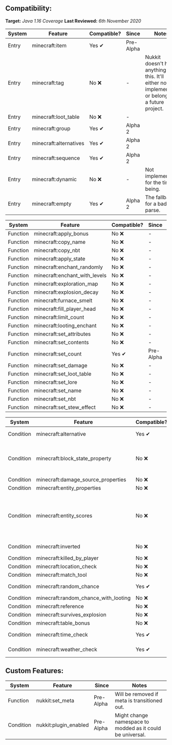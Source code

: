 ## Compatibility:

**Target:** _Java 1.16 Coverage_
**Last Reviewed:** _6th November 2020_

|System|Feature|Compatible?|Since|Notes|
|---|---|---|---|---|
|Entry|minecraft:item|Yes ✔|Pre-Alpha|
|Entry|minecraft:tag|No ❌|-|Nukkit doesn't have anything like this. It'll either not be implemented or belong to a future project.|
|Entry|minecraft:loot_table|No ❌|-|
|Entry|minecraft:group|Yes ✔|Alpha 2|
|Entry|minecraft:alternatives|Yes ✔|Alpha 2|
|Entry|minecraft:sequence|Yes ✔|Alpha 2|
|Entry|minecraft:dynamic|No ❌|-|Not implementing for the time being.|
|Entry|minecraft:empty|Yes ✔|Alpha 2|The fallback for a bad parse.|

|System|Feature|Compatible?|Since|Notes|
|---|---|---|---|---|
|Function|minecraft:apply_bonus|No ❌|-|
|Function|minecraft:copy_name|No ❌|-|
|Function|minecraft:copy_nbt|No ❌|-|
|Function|minecraft:apply_state|No ❌|-|
|Function|minecraft:enchant_randomly|No ❌|-|
|Function|minecraft:enchant_with_levels|No ❌|-|
|Function|minecraft:exploration_map|No ❌|-|
|Function|minecraft:explosion_decay|No ❌|-|
|Function|minecraft:furnace_smelt|No ❌|-|
|Function|minecraft:fill_player_head|No ❌|-|
|Function|minecraft:limit_count|No ❌|-|
|Function|minecraft:looting_enchant|No ❌|-|
|Function|minecraft:set_attributes|No ❌|-|
|Function|minecraft:set_contents|No ❌|-|
|Function|minecraft:set_count|Yes ✔|Pre-Alpha|
|Function|minecraft:set_damage|No ❌|-|
|Function|minecraft:set_loot_table|No ❌|-|
|Function|minecraft:set_lore|No ❌|-|
|Function|minecraft:set_name|No ❌|-|
|Function|minecraft:set_nbt|No ❌|-|
|Function|minecraft:set_stew_effect|No ❌|-|

|System|Feature|Compatible?|Since|Notes|
|---|---|---|---|---|
|Condition|minecraft:alternative|Yes ✔|Pre-Alpha|
|Condition|minecraft:block_state_property|No ❌|-|Not supported on Nukkit 1.0 - Will be implemented in 2.0.|
|Condition|minecraft:damage_source_properties|No ❌|-|
|Condition|minecraft:entity_properties|No ❌|-|
|Condition|minecraft:entity_scores|No ❌|-|Could be implemented with a ScoreboardAPI or when Nukkit gets native support.|
|Condition|minecraft:inverted|No ❌|Yes ✔|Pre-Alpha|
|Condition|minecraft:killed_by_player|No ❌|-|
|Condition|minecraft:location_check|No ❌|-|
|Condition|minecraft:match_tool|No ❌|-|
|Condition|minecraft:random_chance|Yes ✔|Pre-Alpha|
|Condition|minecraft:random_chance_with_looting|No ❌|-|
|Condition|minecraft:reference|No ❌|-|
|Condition|minecraft:survives_explosion|No ❌|-|
|Condition|minecraft:table_bonus|No ❌|-|
|Condition|minecraft:time_check|Yes ✔|Pre-Alpha|
|Condition|minecraft:weather_check|Yes ✔|Pre-Alpha|

## Custom Features:

|System|Feature|Since|Notes|
|---|---|---|---|
|Function|nukkit:set_meta|Pre-Alpha|Will be removed if meta is transitioned out.|
|Condition|nukkit:plugin_enabled|Pre-Alpha|Might change namespace to modded as it could be universal.|